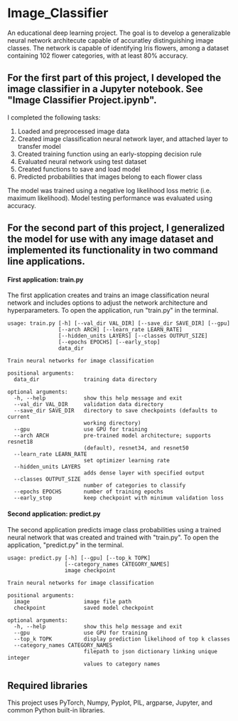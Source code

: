 # Image_Classifier
An educational deep learning project. The goal is to develop a generalizable neural network architecute capable of accuratley distinguishing image classes. The network is capable of identifying Iris flowers, among a dataset containing 102 flower categories, with at least 80% accuracy. 

## For the first part of this project, I developed the image classifier in a Jupyter notebook. See "Image Classifier Project.ipynb". 

I completed the following tasks:
1. Loaded and preprocessed image data
2. Created image classification neural network layer, and attached layer to transfer model
3. Created training function using an early-stopping decision rule
4. Evaluated neural network using test dataset
5. Created functions to save and load model
6. Predicted probabilities that images belong to each flower class

The model was trained using a negative log likelihood loss metric (i.e. maximum likelihood). Model testing performance was evaluated using accuracy.

## For the second part of this project, I generalized the model for use with any image dataset and implemented its functionality in two command line applications. 

#### First application: train.py
The first application creates and trains an image classification neural network and includes options to adjust the network architecture and hyperparameters. To open the application, run "train.py" in the terminal.

```
usage: train.py [-h] [--val_dir VAL_DIR] [--save_dir SAVE_DIR] [--gpu]
                [--arch ARCH] [--learn_rate LEARN_RATE]
                [--hidden_units LAYERS] [--classes OUTPUT_SIZE]
                [--epochs EPOCHS] [--early_stop]
                data_dir

Train neural networks for image classification

positional arguments:
  data_dir              training data directory

optional arguments:
  -h, --help            show this help message and exit
  --val_dir VAL_DIR     validation data directory
  --save_dir SAVE_DIR   directory to save checkpoints (defaults to current
                        working directory)
  --gpu                 use GPU for training
  --arch ARCH           pre-trained model architecture; supports resnet18
                        (default), resnet34, and resnet50
  --learn_rate LEARN_RATE
                        set optimizer learning rate
  --hidden_units LAYERS
                        adds dense layer with specified output
  --classes OUTPUT_SIZE
                        number of categories to classify
  --epochs EPOCHS       number of training epochs
  --early_stop          keep checkpoint with minimum validation loss
```

#### Second application: predict.py
The second application predicts image class probabilities using a trained neural network that was created and trained with "train.py". To open the application, "predict.py" in the terminal.

```
usage: predict.py [-h] [--gpu] [--top_k TOPK]
                  [--category_names CATEGORY_NAMES]
                  image checkpoint

Train neural networks for image classification

positional arguments:
  image                 image file path
  checkpoint            saved model checkpoint

optional arguments:
  -h, --help            show this help message and exit
  --gpu                 use GPU for training
  --top_k TOPK          display prediction likelihood of top k classes
  --category_names CATEGORY_NAMES
                        filepath to json dictionary linking unique integer
                        values to category names
```
                     
 ## Required libraries                       
This project uses PyTorch, Numpy, Pyplot, PIL, argparse, Jupyter, and common Python built-in libraries.


